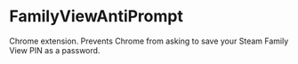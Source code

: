 # FamilyViewAntiPrompt
 Chrome extension. Prevents Chrome from asking to save your Steam Family View PIN as a password.
